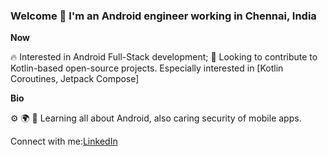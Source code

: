 ### Welcome 👋 I'm an Android engineer working in Chennai, India

**Now**

🔥 Interested in Android Full-Stack development;
📆 Looking to contribute to Kotlin-based open-source projects. Especially interested in [Kotlin Coroutines, Jetpack Compose]

**Bio**

⚙️ 
🌍 
🌱 Learning all about Android, also caring security of mobile apps.

   Connect with me:[LinkedIn](https://www.linkedin.com/in/kavinrajan/)


